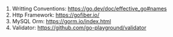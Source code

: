 1. Writting Conventions: https://go.dev/doc/effective_go#names
2. Http Framework: https://gofiber.io/
3. MySQL Orm: https://gorm.io/index.html
7. Validator: https://github.com/go-playground/validator
